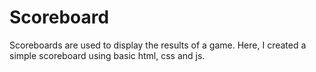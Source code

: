 # Scoreboard
Scoreboards are used to display the results of a game. Here, I created a simple scoreboard using basic html, css and js.
